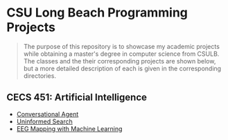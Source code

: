 # CSU Long Beach Programming Projects
> The purpose of this repository is to showcase my academic projects while obtaining a master's degree in computer science from CSULB. The classes and the their corresponding projects are shown below, but a more detailed description of each is given in the corresponding directories.

## CECS 451: Artificial Intelligence
* [Conversational Agent](CECS451_ArtificialIntelligence/Project1_ConversationalAgent/)
* [Uninformed Search](CECS451_ArtificialIntelligence/Project2_UninformedSearch/)
* [EEG Mapping with Machine Learning](BCI_EEGMaping/)
